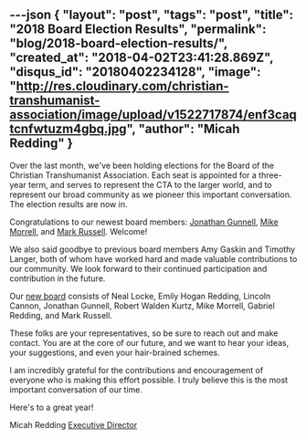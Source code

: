 ---json
{
	"layout": "post",
	"tags": "post",
    "title": "2018 Board Election Results",
    "permalink": "blog/2018-board-election-results/",
    "created_at": "2018-04-02T23:41:28.869Z",
    "disqus_id": "20180402234128",
    "image":  "http://res.cloudinary.com/christian-transhumanist-association/image/upload/v1522717874/enf3caqtcnfwtuzm4gbq.jpg",
    "author": "Micah Redding"
}
---
Over the last month, we've been holding elections for the Board of the Christian Transhumanist Association. Each seat is appointed for a three-year term, and serves to represent the CTA to the larger world, and to represent our broad community as we pioneer this important conversation. The election results are now in.

Congratulations to our newest board members: [Jonathan Gunnell](//www.christiantranshumanism.org/users/283), [Mike Morrell](//www.christiantranshumanism.org/users/290), and [Mark Russell](//www.christiantranshumanism.org/users/6). Welcome!

We also said goodbye to previous board members Amy Gaskin and Timothy Langer, both of whom have worked hard and made valuable contributions to our community. We look forward to their continued participation and contribution in the future.

Our [new board](//www.christiantranshumanism.org/board) consists of Neal Locke, Emily Hogan Redding, Lincoln Cannon, Jonathan Gunnell, Robert Walden Kurtz, Mike Morrell, Gabriel Redding, and Mark Russell.

These folks are your representatives, so be sure to reach out and make contact. You are at the core of our future, and we want to hear your ideas, your suggestions, and even your hair-brained schemes.

I am incredibly grateful for the contributions and encouragement of everyone who is making this effort possible. I truly believe this is the most important conversation of our time.

Here's to a great year!


Micah Redding
[Executive Director](/executive-director)

